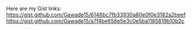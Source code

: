 Here are my Gist links:
https://gist.github.com/Gawade15/6146bc7fb33930a80e0f0e3182a2beef
https://gist.github.com/Gawade15/a7f4be656e5e3c0e5ba1185819b10b2c
